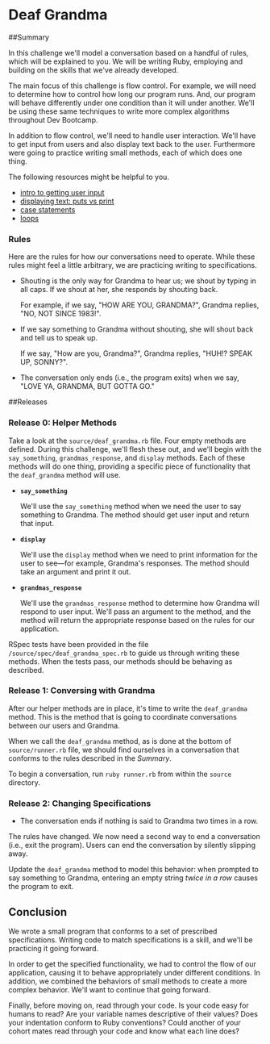 # Deaf Grandma

##Summary

In this challenge we'll model a conversation based on a handful of rules, which will be explained to you.  We will be writing Ruby, employing and building on the skills that we've already developed.

The main focus of this challenge is flow control.  For example, we will need to determine how to control how long our program runs.  And, our program will  behave differently under one condition than it will under another.  We'll be using these same techniques to write more complex algorithms throughout Dev Bootcamp.

In addition to flow control, we'll need to handle user interaction.  We'll have to get input from users and also display text back to the user.  Furthermore were going to practice writing small methods, each of which does one thing.

The following resources might be helpful to you.

- [intro to getting user input](http://ruby-doc.org/docs/Tutorial/part_02/user_input.html)
- [displaying text: puts vs print](http://www.codecademy.com/glossary/ruby/puts-vs-print)
- [case statements](http://www.skorks.com/2009/08/how-a-ruby-case-statement-works-and-what-you-can-do-with-it/)
- [loops](http://www.tutorialspoint.com/ruby/ruby_loops.htm)


### Rules
Here are the rules for how our conversations need to operate.  While these rules might feel a little arbitrary, we are practicing writing to specifications.


* Shouting is the only way for Grandma to hear us; we shout by typing in all caps.  If we shout at her, she responds by shouting back.

  For example, if we say, "HOW ARE YOU, GRANDMA?", Grandma replies, "NO, NOT SINCE 1983!".

* If we say something to Grandma without shouting, she will shout back and tell us to speak up.

  If we say, "How are you, Grandma?", Grandma replies, "HUH!? SPEAK UP, SONNY?".

*  The conversation only ends (i.e., the program exits) when we say, "LOVE YA, GRANDMA, BUT GOTTA GO."


##Releases

### Release 0: Helper Methods

Take a look at the `source/deaf_grandma.rb` file.  Four empty methods are defined.  During this challenge, we'll flesh these out, and we'll begin with the `say_something`, `grandmas_response`, and `display` methods.  Each of these methods will do one thing, providing a specific piece of functionality that the `deaf_grandma` method will use.

- **`say_something`**

  We'll use the `say_something` method when we need the user to say something to Grandma.  The method should get user input and return that input.

- **`display`**

  We'll use the `display` method when we need to print information for the user to see—for example, Grandma's responses.  The method should take an argument and print it out.

- **`grandmas_response`**

  We'll use the `grandmas_response` method to determine how Grandma will respond to user input.  We'll pass an argument to the method, and the method will return the appropriate response based on the rules for our application.

RSpec tests have been provided in the file `/source/spec/deaf_grandma_spec.rb` to guide us through writing these methods.  When the tests pass, our methods should be behaving as described.


### Release 1: Conversing with Grandma

After our helper methods are in place, it's time to write the `deaf_grandma` method.  This is the method that is going to coordinate conversations between our users and Grandma.

When we call the `deaf_grandma` method, as is done at the bottom of `source/runner.rb` file, we should find ourselves in a conversation that conforms to the rules described in the *Summary*.

To begin a conversation, run `ruby runner.rb` from within the `source` directory.


### Release 2: Changing Specifications

- The conversation ends if nothing is said to Grandma two times in a row.

The rules have changed.  We now need a second way to end a conversation (i.e., exit the program).  Users can end the conversation by silently slipping away.

Update the `deaf_grandma` method to model this behavior: when prompted to say something to Grandma, entering an empty string *twice in a row* causes the program to exit.


## Conclusion

We wrote a small program that conforms to a set of prescribed specifications.  Writing code to match specifications is a skill, and we'll be practicing it going forward.

In order to get the specified functionality, we had to control the flow of our application, causing it to behave appropriately under different conditions.  In addition, we combined the behaviors of small methods to create a more complex behavior.  We'll want to continue that going forward.

Finally, before moving on, read through your code.  Is your code easy for humans to read?  Are your variable names descriptive of their values?  Does your indentation conform to Ruby conventions?  Could another of your cohort mates read through your code and know what each line does?

